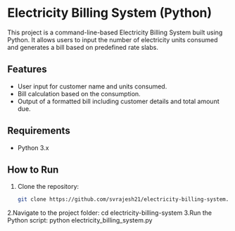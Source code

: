 # Electricity Billing System (Python)

This project is a command-line-based Electricity Billing System built using Python. It allows users to input the number of electricity units consumed and generates a bill based on predefined rate slabs.

## Features
- User input for customer name and units consumed.
- Bill calculation based on the consumption.
- Output of a formatted bill including customer details and total amount due.

## Requirements
- Python 3.x

## How to Run
1. Clone the repository:
   ```bash
   git clone https://github.com/svrajesh21/electricity-billing-system.git
2.Navigate to the project folder:
cd electricity-billing-system
3.Run the Python script:
python electricity_billing_system.py


   
